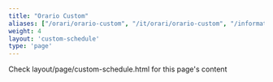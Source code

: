 ```yaml
---
title: "Orario Custom"
aliases: ["/orari/orario-custom", "/it/orari/orario-custom", "/informatica/orari/orario-custom"]
weight: 4
layout: 'custom-schedule'
type: 'page'
---
```


Check layout/page/custom-schedule.html for this page's content
